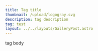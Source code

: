 ```yaml
---
title: Tag title
thumbnail: /upload/logogray.svg
description: tag description
tag: test
layout: ../../layouts/GalleryPost.astro
---
```

tag body